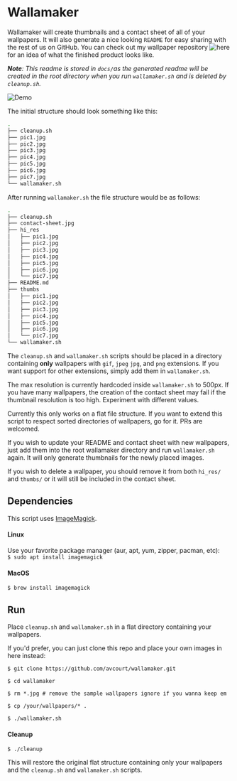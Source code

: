 # Wallamaker


Wallamaker will create thumbnails and a contact sheet of all of your wallpapers. It will also generate a nice looking `README` for easy sharing with the rest of us on GitHub. You can check out my wallpaper repository ![here](https://github.com/avcourt/wallpapers) for an idea of what the finished product looks like.

***Note**: This readme is stored in `docs/`as the generated readme will be created in the root directory when you run `wallamaker.sh` and is deleted by `cleanup.sh`.*

![Demo](../docs/demo.gif)

The initial structure should look something like this:

```bash
.
├── cleanup.sh
├── pic1.jpg
├── pic2.jpg
├── pic3.jpg
├── pic4.jpg
├── pic5.jpg
├── pic6.jpg
├── pic7.jpg
└── wallamaker.sh
```

After running `wallamaker.sh` the file structure would be as follows:

```bash
.
├── cleanup.sh
├── contact-sheet.jpg
├── hi_res
│   ├── pic1.jpg
│   ├── pic2.jpg
│   ├── pic3.jpg
│   ├── pic4.jpg
│   ├── pic5.jpg
│   ├── pic6.jpg
│   └── pic7.jpg
├── README.md
├── thumbs
│   ├── pic1.jpg
│   ├── pic2.jpg
│   ├── pic3.jpg
│   ├── pic4.jpg
│   ├── pic5.jpg
│   ├── pic6.jpg
│   └── pic7.jpg
└── wallamaker.sh
```

The `cleanup.sh` and `wallamaker.sh` scripts should be placed in a directory containing **only** wallpapers with `gif`, `jpeg` `jpg`, and `png` extensions. If you want support for other extensions, simply add them in `wallamaker.sh`.

The max resolution is currently hardcoded inside `wallamaker.sh` to 500px. If you have many wallpapers, the creation of the contact sheet may fail if the thumbnail resolution is too high. Experiment with different values.

Currently this only works on a flat file structure.
If you want to extend this script to respect sorted directories of wallpapers, go for it. PRs are welcomed.

If you wish to update your README and contact sheet with new wallpapers, just add them into the root wallamaker directory and run `wallamaker.sh` again. It will only generate thumbnails for the newly placed images. 

If you wish to delete a wallpaper, you should remove it from both `hi_res/` and `thumbs/` or it will still be included in the contact sheet.

## Dependencies
This script uses [ImageMagick](https://imagemagick.org/index.php).

#### Linux
Use your favorite package manager (aur, apt, yum, zipper, pacman, etc):  
`$ sudo apt install imagemagick`

#### MacOS
`$ brew install imagemagick`

## Run
Place `cleanup.sh` and `wallamaker.sh` in a flat directory containing your wallpapers. 

If you'd prefer, you can just clone this repo and place your own images in here instead:

`$ git clone https://github.com/avcourt/wallamaker.git` 

`$ cd wallamaker`

`$ rm *.jpg # remove the sample wallpapers ignore if you wanna keep em` 

`$ cp /your/wallpapers/* .`

`$ ./wallamaker.sh`

#### Cleanup
`$ ./cleanup`

This will restore the original flat structure containing only your wallpapers and the `cleanup.sh` and `wallamaker.sh` scripts.
